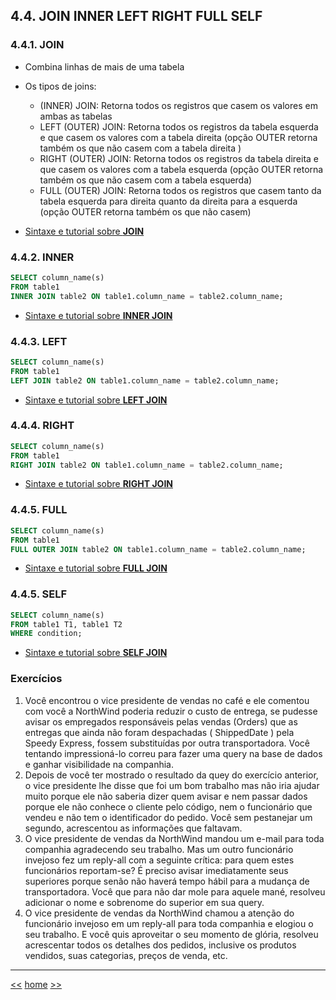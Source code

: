 ## 4.4. JOIN INNER LEFT RIGHT FULL SELF

### 4.4.1. JOIN
* Combina linhas de mais de uma tabela
* Os tipos de joins:
  * (INNER) JOIN: Retorna todos os registros que casem os valores em ambas as tabelas
  * LEFT (OUTER) JOIN: Retorna todos os registros da tabela esquerda e que casem os valores com a tabela direita (opção OUTER retorna também os que não casem com a tabela direita )
  * RIGHT (OUTER) JOIN: Retorna todos os registros da tabela direita e que casem os valores com a tabela esquerda (opção OUTER retorna também os que não casem com a tabela esquerda)
  * FULL (OUTER) JOIN: Retorna todos os registros que casem tanto da tabela esquerda para direita quanto da direita para a esquerda (opção OUTER retorna também os que não casem)

* [Sintaxe e tutorial sobre **JOIN** ](https://www.w3schools.com/sql/sql_join.asp)


### 4.4.2. INNER
```sql
SELECT column_name(s)
FROM table1
INNER JOIN table2 ON table1.column_name = table2.column_name;
```

* [Sintaxe e tutorial sobre **INNER JOIN** ](https://www.w3schools.com/sql/sql_join_inner.asp)


### 4.4.3. LEFT
```sql
SELECT column_name(s)
FROM table1
LEFT JOIN table2 ON table1.column_name = table2.column_name;
```
* [Sintaxe e tutorial sobre **LEFT JOIN** ](https://www.w3schools.com/sql/sql_join_left.asp)


### 4.4.4. RIGHT
```sql
SELECT column_name(s)
FROM table1
RIGHT JOIN table2 ON table1.column_name = table2.column_name;
```
* [Sintaxe e tutorial sobre **RIGHT JOIN** ](https://www.w3schools.com/sql/sql_join_right.asp)


### 4.4.5. FULL
```sql
SELECT column_name(s)
FROM table1
FULL OUTER JOIN table2 ON table1.column_name = table2.column_name;
```
* [Sintaxe e tutorial sobre **FULL JOIN** ](https://www.w3schools.com/sql/sql_join_full.asp)


### 4.4.5. SELF
```sql
SELECT column_name(s)
FROM table1 T1, table1 T2
WHERE condition;
```
* [Sintaxe e tutorial sobre **SELF JOIN** ](https://www.w3schools.com/sql/sql_join_self.asp)


### Exercícios
1. Você encontrou o vice presidente de vendas no café e ele comentou com você a NorthWind poderia reduzir o custo de entrega, se pudesse avisar os empregados responsáveis pelas vendas (Orders) que as entregas que ainda não foram despachadas ( ShippedDate ) pela Speedy Express, fossem substituídas por outra transportadora. Você tentando impressioná-lo correu para fazer uma query na base de dados e ganhar visibilidade na companhia.
2. Depois de você ter mostrado o resultado da quey do exercício anterior, o vice presidente lhe disse que foi um bom trabalho mas não iria ajudar muito porque ele não saberia dizer quem avisar e nem passar dados porque ele não conhece o cliente pelo código, nem o funcionário que vendeu e não tem o identificador do pedido. Você sem pestanejar um segundo, acrescentou as informações que faltavam.
3. O vice presidente de vendas da NorthWind mandou um e-mail para toda companhia agradecendo seu trabalho. Mas um outro funcionário invejoso fez um reply-all com a seguinte crítica: para quem estes funcionários reportam-se? É preciso avisar imediatamente seus superiores porque senão não haverá tempo hábil para a mudança de transportadora. Você que para não dar mole para aquele mané, resolveu adicionar o nome e sobrenome do superior em sua query.
4. O vice presidente de vendas da NorthWind chamou a atenção do funcionário invejoso em um reply-all para toda companhia e elogiou o seu trabalho. E você quis aproveitar o seu momento de glória, resolveu acrescentar todos os detalhes dos pedidos, inclusive os produtos vendidos, suas categorias, preços de venda, etc.




***

[<<](README_ComandosSqlMaisUtilizados.md)
[home](../README.md)
[>>](README_ModeloDeDados.md)
